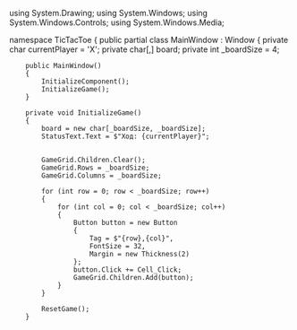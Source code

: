 using System.Drawing;
using System.Windows;
using System.Windows.Controls;
using System.Windows.Media;

namespace TicTacToe
{
    public partial class MainWindow : Window
    {
        private char currentPlayer = 'X';
        private char[,] board;
        private int _boardSize = 4; 

        public MainWindow()
        {
            InitializeComponent();
            InitializeGame();
        }

        private void InitializeGame()
        {
            board = new char[_boardSize, _boardSize];
            StatusText.Text = $"Ход: {currentPlayer}";

            
            GameGrid.Children.Clear();
            GameGrid.Rows = _boardSize;
            GameGrid.Columns = _boardSize;

            for (int row = 0; row < _boardSize; row++)
            {
                for (int col = 0; col < _boardSize; col++)
                {
                    Button button = new Button
                    {
                        Tag = $"{row},{col}",
                        FontSize = 32,
                        Margin = new Thickness(2)
                    };
                    button.Click += Cell_Click;
                    GameGrid.Children.Add(button);
                }
            }

            ResetGame(); 
        }
